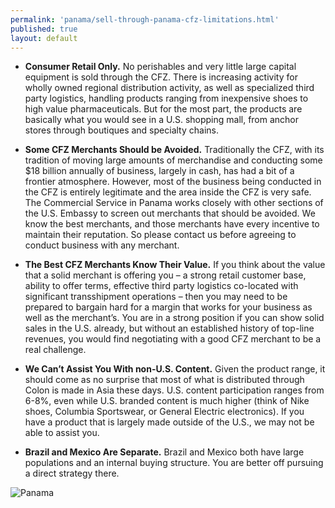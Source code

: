 ```yaml
---
permalink: 'panama/sell-through-panama-cfz-limitations.html'
published: true
layout: default
---
```

* **Consumer Retail Only.** No perishables and very little large capital equipment is sold through the CFZ. There is increasing activity for wholly owned regional distribution activity, as well as specialized third party logistics, handling products ranging from inexpensive shoes to high value pharmaceuticals. But for the most part, the products are basically what you would see in a U.S. shopping mall, from anchor stores through boutiques and specialty chains.

* **Some CFZ Merchants Should be Avoided.** Traditionally the CFZ, with its tradition of moving large amounts of merchandise and conducting some $18 billion annually of business, largely in cash, has had a bit of a frontier atmosphere. However, most of the business being conducted in the CFZ is entirely legitimate and the area inside the CFZ is very safe. The Commercial Service in Panama works closely with other sections of the U.S. Embassy to screen out merchants that should be avoided. We know the best merchants, and those merchants have every incentive to maintain their reputation. So please contact us before agreeing to conduct business with any merchant.

* **The Best CFZ Merchants Know Their Value.** If you think about the value that a solid merchant is offering you – a strong retail customer base, ability to offer terms, effective third party logistics co-located with significant transshipment operations – then you may need to be prepared to bargain hard for a margin that works for your business as well as the merchant’s. You are in a strong position if you can show solid sales in the U.S. already, but without an established history of top-line revenues, you would find negotiating with a good CFZ merchant to be a real challenge. 

* **We Can’t Assist You With non-U.S. Content.** Given the product range, it should come as no surprise that most of what is distributed through Colon is made in Asia these days. U.S. content participation ranges from 6-8%, even while U.S. branded content is much higher (think of Nike shoes, Columbia Sportswear, or General Electric electronics). If you have a product that is largely made outside of the U.S., we may not be able to assist you.

* **Brazil and Mexico Are Separate.** Brazil and Mexico both have large populations and an internal buying structure. You are better off pursuing a direct strategy there.

![Panama](../images/panama.png)
